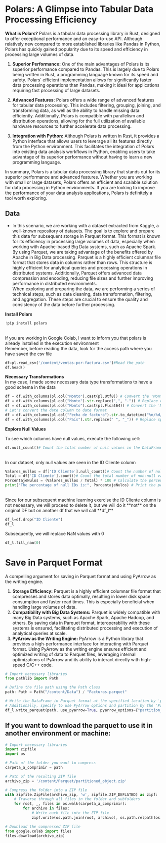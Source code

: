 # Polars: A Glimpse into Tabular Data Processing Efficiency

**What is Polars?**
Polars is a tabular data processing library in Rust, designed to offer exceptional performance and an easy-to-use API. Although relatively new compared to more established libraries like Pandas in Python, Polars has quickly gained popularity due to its speed and efficiency in processing large volumes of data.

1. **Superior Performance:**
One of the main advantages of Polars is its superior performance compared to Pandas. This is largely due to Polars being written in Rust, a programming language known for its speed and safety. Polars' efficient implementation allows for significantly faster data processing operations than Pandas, making it ideal for applications requiring fast processing of large datasets.

2. **Advanced Features:**
Polars offers a wide range of advanced features for tabular data processing. This includes filtering, grouping, joining, and transforming data, as well as the ability to handle missing data efficiently. Additionally, Polars is compatible with parallelism and distribution operations, allowing for the full utilization of available hardware resources to further accelerate data processing.

3. **Integration with Python:**
Although Polars is written in Rust, it provides a Python interface that allows users to leverage all its features directly from the Python environment. This facilitates the integration of Polars into existing data analysis workflows in Python, enabling users to take advantage of its superior performance without having to learn a new programming language.

In summary, Polars is a tabular data processing library that stands out for its superior performance and advanced features. Whether you are working with small or large datasets, Polars offers an efficient and scalable solution for data processing in Python environments. If you are looking to improve the performance of your data analysis applications, Polars is definitely a tool worth exploring.

## Data
* In this scenario, we are working with a dataset extracted from Kaggle, a well-known repository of datasets. The goal is to explore and prepare this data for subsequent storage in Parquet format. This format is known for its efficiency in processing large volumes of data, especially when working with Apache-based Big Data systems, such as Apache Spark.<br>
By using Parquet, we are taking advantage of the benefits offered by Apache in Big Data processing. Parquet is a highly efficient columnar file format that stores data in columns rather than rows. This structure is highly efficient for analytical queries and processing operations in distributed systems. Additionally, Parquet offers advanced data compression and encoding, reducing file sizes and further improving performance in distributed environments.<br>
When exploring and preparing the data, we are performing a series of technical steps, such as data cleaning, data transformation, filtering, and aggregation. These steps are crucial to ensure the quality and consistency of the data before further processing.

**Install Polars**
```python
!pip install polars
```
<br>
If you are working in Google Colab, I want to inform you that polars is already installed in the execution environment
<br>
Remember, before reading the data, look for the access path where you have saved the csv file

```python
df=pl.read_csv('/content/ventas-por-factura.csv')#Read the path
df.head()
```
**Necessary Transformations** <br>
In my case, I made some necessary data type transformations to have a good schema in the data

```python
df = df.with_columns(pl.col("Monto").cast(pl.Utf8)) # Convert the 'Monto' column to Utf8 data type to make it manipulable
df = df.with_columns(pl.col("Monto").str.replace(",", ".")) # Replace commas in the 'Monto' column with periods to make it a valid decimal number
df = df.with_columns(pl.col("Monto").cast(pl.Float64)) # Convert the 'Monto' column to Float64 data type for numerical operations
# Let's convert the date column to date format
df = df.with_columns(pl.col("Fecha de factura").str.to_datetime("%m/%d/%Y %H:%M:%S"))
df = df.with_columns(pl.col("País").str.replace(" ", "_")) # Replace spaces in the 'País' column with underscores to maintain consistency in the format when saving in parquet
```
**Explore Null Values**

To see which columns have null values, execute the following cell:
<br>
```python
df.null_count()# Count the total number of null values in the DataFrame
```
<br> In our dataset, only null values are seen in the ID Cliente column
```python
Valores_nullos = df['ID Cliente'].null_count()# Count the number of null values in the 'ID Cliente' column
Total = df['ID Cliente'].count()# Count the total number of non-null values in the 'ID Cliente' column
PorcentajeNulos = (Valores_nullos / Total) * 100 # Calculate the percentage of null values relative to the total values in the 'ID Cliente' column
print("The percentage of null IDs is:", PorcentajeNulos) # Print the percentage of null values in the 'ID Cliente' column
```
<br>
Since for our subsequent machine learning exercise the ID Cliente column is not necessary, we will proceed to delete it, but we will do it **not** on the original DF but on another df that we will call **df_l**

```python
df_l=df.drop("ID Cliente")
df_l
```
Subsequently, we will replace NaN values with 0

```python
df_l.fill_nan(0)
```
# Save in Parquet Format

A compelling argument for saving in Parquet format and using PyArrow as the writing engine.

1. **Storage Efficiency:** Parquet is a highly efficient columnar file format that compresses and stores data optimally, resulting in lower disk space consumption and faster read times. This is especially beneficial when handling large volumes of data.
2. **Compatibility with Big Data Systems:** Parquet is widely compatible with many Big Data systems, such as Apache Spark, Apache Hadoop, and others. By saving data in Parquet format, interoperability with these systems is ensured, facilitating distributed processing and execution of analytical queries at scale.
3. **PyArrow as the Writing Engine:** PyArrow is a Python library that provides a high-performance interface for interacting with Parquet format. Using PyArrow as the writing engine ensures efficient and optimized writing of data to Parquet files, leveraging internal optimizations of PyArrow and its ability to interact directly with high-speed C/C++ code.

```python
# Import necessary libraries
from pathlib import Path

# Define the file path using the Path class
path: Path = Path("/content/Data") / "Facturas.parquet"

# Write the DataFrame in Parquet format at the specified location by 'path'
# Additionally, specify to use PyArrow options and partition by the 'País' column
df_l.write_parquet(path, use_pyarrow=True, pyarrow_options={"partition_cols":["País"]})
```
## If you want to download the parquet to use it in another environment or machine:

```python
# Import necessary libraries
import zipfile
import os

# Path of the folder you want to compress
carpeta_a_comprimir = path

# Path of the resulting ZIP file
archivo_zip = '/content/Parquet/partitioned_object.zip'

# Compress the folder into a ZIP file
with zipfile.ZipFile(archivo_zip, 'w', zipfile.ZIP_DEFLATED) as zipf:
    # Traverse through all files in the folder and subfolders
    for root, _, files in os.walk(carpeta_a_comprimir):
        for archivo in files:
            # Write each file into the ZIP file
            zipf.write(os.path.join(root, archivo), os.path.relpath(os.path.join(root, archivo), carpeta_a_comprimir))

# Download the compressed ZIP file
from google.colab import files
files.download(archivo_zip)

```
